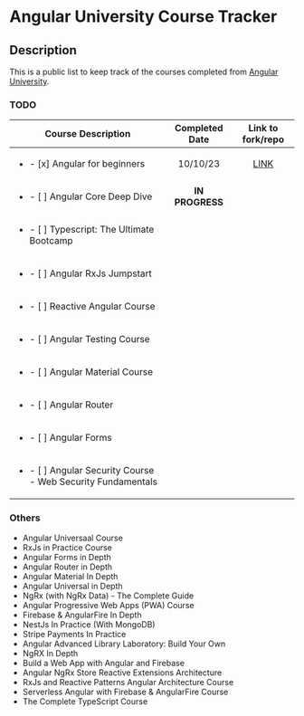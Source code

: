 # Angular University Course Tracker 

## Description
This is a public list to keep track of the courses completed from [Angular University][au.io-link]. 

### TODO

| Course Description | Completed Date | Link to fork/repo |
| ------------------ | :-----------:  | :---------------: |
| <ul><li>- [x] Angular for beginners</li></ul> | 10/10/23 | [LINK](https://github.com/celestialmachine/angular-course)
| <ul><li>- [ ] Angular Core Deep Dive</li></ul> | **IN PROGRESS** |
| <ul><li>- [ ] Typescript: The Ultimate Bootcamp</li></ul> |
| <ul><li>- [ ] Angular RxJs Jumpstart</li></ul> |
| <ul><li>- [ ] Reactive Angular Course</li></ul> |
| <ul><li>- [ ] Angular Testing Course</li></ul> |
| <ul><li>- [ ] Angular Material Course</li></ul> |
| <ul><li>- [ ] Angular Router</li></ul> |
| <ul><li>- [ ] Angular Forms</li></ul> |
| <ul><li>- [ ] Angular Security Course - Web Security Fundamentals</li></ul> |

### Others

- Angular Universaal Course
- RxJs in Practice Course
- Angular Forms in Depth
- Angular Router in Depth
- Angular Material In Depth
- Angular Universal in Depth
- NgRx (with NgRx Data) - The Complete Guide
- Angular Progressive Web Apps (PWA) Course
- Firebase & AngularFire In Depth
- NestJs In Practice (With MongoDB)
- Stripe Payments In Practice
- Angular Advanced Library Laboratory: Build Your Own
- NgRX In Depth
- Build a Web App with Angular and Firebase
- Angular NgRx Store Reactive Extensions Architecture
- RxJs and Reactive Patterns Angular Architecture Course
- Serverless Angular with Firebase & AngularFire Course
- The Complete TypeScript Course

[au.io-link]: https://angular-university.io/home
